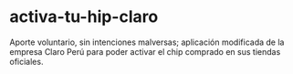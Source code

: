 # activa-tu-hip-claro
Aporte voluntario, sin intenciones malversas; aplicación modificada de la empresa Claro Perú para poder activar el chip comprado en sus tiendas oficiales.
